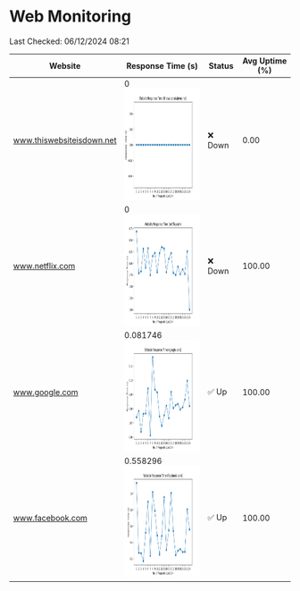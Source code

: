 # Web Monitoring

Last Checked: 06/12/2024 08:21

| Website | Response Time (s) | Status | Avg Uptime (%) |
|---------|-------------------|--------|----------------|
| www.thiswebsiteisdown.net | 0 <br> <img src="graph/thiswebsiteisdown.net.png" alt="Graph" width="200" height="200">  | ❌ Down | 0.00 |
| www.netflix.com | 0 <br> <img src="graph/netflix.com.png" alt="Graph" width="200" height="200">  | ❌ Down | 100.00 |
| www.google.com | 0.081746 <br> <img src="graph/google.com.png" alt="Graph" width="200" height="200">  | ✅ Up | 100.00 |
| www.facebook.com | 0.558296 <br> <img src="graph/facebook.com.png" alt="Graph" width="200" height="200">  | ✅ Up | 100.00 |
